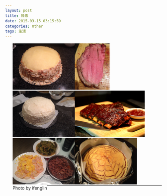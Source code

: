 ```yaml
---
layout: post
title: 蜂毒
date: 2015-03-15 03:15:59
categories: Other
tags: 生活
---
```


<style>li{float:left;list-style:none;margin:0}</style>
<ul>
<li><img src="/other/pic/fengdu/image.jpeg" widht="200" height="150" /></li>
<li><img src="/other/pic/fengdu/1419994471000.jpg" widht="200" height="150" /></li>
<li><img src="/other/pic/fengdu/1419793469000.jpg" widht="200" height="150" /></li>
<li><img src="/other/pic/fengdu/IMG_0116-modified.JPG" widht="200" height="150" /></li>
<li><img src="/other/pic/fengdu/image (1).jpeg" widht="200" height="150" /></li>
<li><img src="/other/pic/fengdu/1424547241000.jpg" widht="200" height="150" /></li>
</ul>
<p style="clear:left;"></p>

- Photo by ifenglin

---
